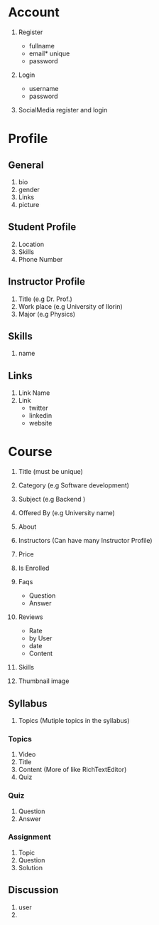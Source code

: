 # Account
1. Register
    - fullname
    - email* unique
    - password

2. Login
    - username
    - password

3. SocialMedia register and login


# Profile
## General
1. bio
2. gender
3. Links
4. picture

## Student Profile
2. Location
3. Skills
7. Phone Number


## Instructor Profile
1. Title (e.g Dr. Prof.)
2. Work place (e.g University of Ilorin)
5. Major (e.g Physics)


## Skills
1. name

## Links
1. Link Name
2. Link
    - twitter
    - linkedin
    - website


# Course

1. Title (must be unique)
2. Category (e.g Software development)
3. Subject (e.g Backend )
4. Offered By (e.g University name)
5. About 
6. Instructors (Can have many Instructor Profile)
7. Price
7. Is Enrolled
8. Faqs
    - Question
    - Answer

9. Reviews
    - Rate
    - by User
    - date
    - Content
10. Skills
11. Thumbnail image

## Syllabus
1. Topics (Mutiple topics in the syllabus)

### Topics
1. Video
2. Title
2. Content (More of like RichTextEditor)
3. Quiz


### Quiz
1. Question
2. Answer

### Assignment
1. Topic
2. Question
3. Solution


## Discussion 
1.  user
2.  